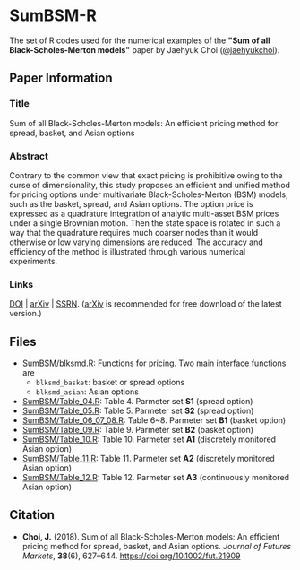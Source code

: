 # SumBSM-R

The set of R codes used for the numerical examples of the __"Sum of all Black-Scholes-Merton models"__ paper by Jaehyuk Choi ([@jaehyukchoi](https://github.com/jaehyukchoi)).

## Paper Information
### Title
Sum of all Black-Scholes-Merton models: An efficient pricing method for spread, basket, and Asian options

### Abstract
Contrary to the common view that exact pricing is prohibitive owing to the curse of dimensionality, this study proposes an efficient and unified method for pricing options under multivariate Black-Scholes-Merton (BSM) models, such as the basket, spread, and Asian options. The option price is expressed as a quadrature integration of analytic multi-asset BSM prices under a single Brownian motion. Then the state space is rotated in such a way that the quadrature requires much coarser nodes than it would otherwise or low varying dimensions are reduced. The accuracy and efficiency of the method is illustrated through various numerical experiments.

### Links
[DOI](https://doi.org/10.1002/fut.21909) | [arXiv](http://arxiv.org/abs/1805.03172) | [SSRN](http://ssrn.com/abstract=2913048).
([arXiv](http://arxiv.org/abs/1805.03172) is recommended for free download of the latest version.)

## Files
* [SumBSM/blksmd.R](SumBSM/blksmd.R): Functions for pricing. Two main interface functions are 
  * `blksmd_basket`: basket or spread options
  * `blksmd_asian`: Asian options 
* [SumBSM/Table_04.R](SumBSM/Table_04.R): Table 4. Parmeter set __S1__ (spread option)
* [SumBSM/Table_05.R](SumBSM/Table_05.R): Table 5. Parmeter set __S2__ (spread option)
* [SumBSM/Table_06_07_08.R](SumBSM/Table_06_07_08.R): Table 6~8. Parmeter set __B1__ (basket option)
* [SumBSM/Table_09.R](SumBSM/Table_09.R): Table 9. Parmeter set __B2__ (basket option)
* [SumBSM/Table_10.R](SumBSM/Table_10.R): Table 10. Parmeter set __A1__ (discretely monitored Asian option)
* [SumBSM/Table_11.R](SumBSM/Table_11.R): Table 11. Parmeter set __A2__ (discretely monitored Asian option)
* [SumBSM/Table_12.R](SumBSM/Table_12.R): Table 12. Parmeter set __A3__ (continuously monitored Asian option)

## Citation
* __Choi, J.__ (2018). Sum of all Black-Scholes-Merton models: An efficient pricing method for spread, basket, and Asian options. *Journal of Futures Markets*, __38__(6), 627–644. https://doi.org/10.1002/fut.21909
